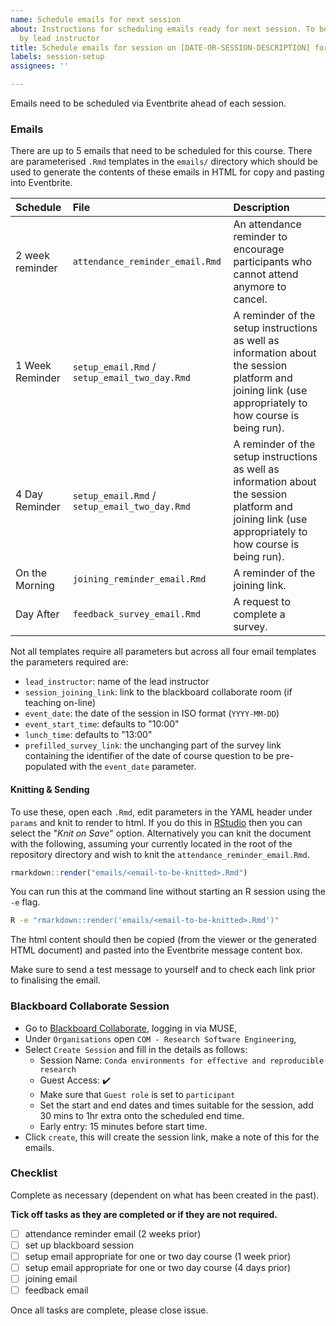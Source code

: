 ```yaml
---
name: Schedule emails for next session
about: Instructions for scheduling emails ready for next session. To be completed
  by lead instructor
title: Schedule emails for session on [DATE-OR-SESSION-DESCRIPTION] for [INSTRUCTOR-NAME]
labels: session-setup
assignees: ''

---
```


Emails need to be scheduled via Eventbrite ahead of each session.


### Emails

There are up to 5 emails that need to be scheduled for this course. There are parameterised `.Rmd` templates in the
`emails/` directory which should be used to generate the contents of these emails in HTML for copy and pasting into
Eventbrite.


| Schedule        | File                            | Description                                                                                                               |
|:----------------|:--------------------------------|:--------------------------------------------------------------------------------------------------------------------------|
| 2 week reminder | `attendance_reminder_email.Rmd` | An attendance reminder to encourage participants who cannot attend anymore to cancel.                                     |
| 1 Week Reminder | `setup_email.Rmd` / `setup_email_two_day.Rmd` | A reminder of the setup instructions as well as information about the session platform and joining link (use appropriately to how course is being run). |
| 4 Day Reminder  | `setup_email.Rmd` / `setup_email_two_day.Rmd` | A reminder of the setup instructions as well as information about the session platform and joining link (use appropriately to how course is being run). |
| On the Morning  | `joining_reminder_email.Rmd`    | A reminder of the joining link.                                                                                           |
| Day After       | `feedback_survey_email.Rmd`     | A request to complete a survey.                                                                                           |

Not all templates require all parameters but across all four email templates the parameters required are:

- `lead_instructor`: name of the lead instructor
- `session_joining_link`: link to the blackboard collaborate room (if teaching on-line)
- `event_date`: the date of the session in ISO format (`YYYY-MM-DD`)
- `event_start_time`: defaults to "10:00"
- `lunch_time`: defaults to "13:00"
- `prefilled_survey_link`: the unchanging part of the survey link containing the identifier of the date of course question to be pre-populated with the `event_date` parameter.

#### Knitting & Sending

To use these, open each `.Rmd`, edit parameters in the YAML header under `params` and knit to render to html. If you do this in
[RStudio](https://rstrudio.com) then you can select the "_Knit on Save_" option. Alternatively you can knit the document
with the following, assuming your currently located in the root of the repository directory and wish to knit the `attendance_reminder_email.Rmd`.

``` R
rmarkdown::render("emails/<email-to-be-knitted>.Rmd")
```

You can run this at the command line without starting an R session using the `-e` flag.

``` bash
R -e "rmarkdown::render('emails/<email-to-be-knitted>.Rmd')"
```

The html content should then be copied (from the viewer or the generated HTML document) and pasted into the Eventbrite
message content box.

Make sure to send a test message to yourself and to check each link prior to finalising the email.


### Blackboard Collaborate Session
- Go to [Blackboard Collaborate](https://vle.shef.ac.uk), logging in via MUSE,
- Under `Organisations` open `COM - Research Software Engineering`,
- Select `Create Session` and fill in the details as follows:
  - Session Name: `Conda environments for effective and reproducible research`
  - Guest Access: :heavy_check_mark:
  - Make sure that `Guest role` is set to `participant`
  - Set the start and end dates and times suitable for the session, add 30 mins to 1hr extra onto the scheduled end time.
  - Early entry: 15 minutes before start time.
- Click `create`, this will create the session link, make a note of this for the emails.


### Checklist
Complete as necessary (dependent on what has been created in the past).

**Tick off tasks as they are completed or if they are not required.**
- [ ] attendance reminder email (2 weeks prior)
- [ ] set up blackboard session
- [ ] setup email appropriate for one or two day course (1 week prior)
- [ ] setup email appropriate for one or two day course (4 days prior)
- [ ] joining email
- [ ] feedback email

Once all tasks are complete, please close issue.
